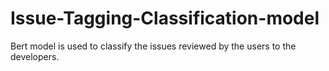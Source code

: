 # Issue-Tagging-Classification-model
Bert model is used to classify the issues reviewed by the users to the developers.
